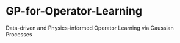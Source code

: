 # GP-for-Operator-Learning
Data-driven and Physics-informed Operator Learning via Gaussian Processes
